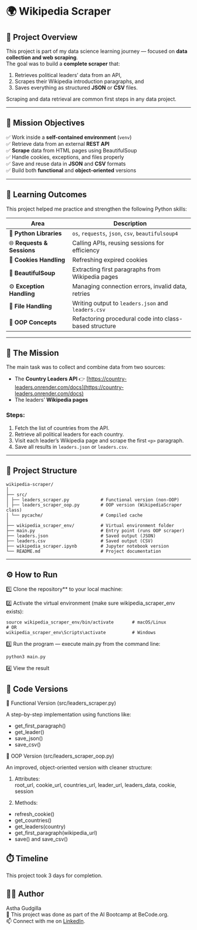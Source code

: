 # 🌍 Wikipedia Scraper 



## 🧭 Project Overview

This project is part of my data science learning journey — focused on **data collection and web scraping**.  
The goal was to build a **complete scraper** that:
1. Retrieves political leaders’ data from an API,  
2. Scrapes their Wikipedia introduction paragraphs, and  
3. Saves everything as structured **JSON** or **CSV** files.

Scraping and data retrieval are common first steps in any data project.

---

## 🎯 Mission Objectives

 ✅ Work inside a **self-contained environment** (`venv`)\
 ✅ Retrieve data from an external **REST API**\
 ✅ **Scrape** data from HTML pages using BeautifulSoup\
 ✅ Handle cookies, exceptions, and files properly\
 ✅ Save and reuse data in **JSON** and **CSV** formats\
 ✅ Build both **functional** and **object-oriented** versions

---

## 🧠 Learning Outcomes

This project helped me practice and strengthen the following Python skills:

| Area | Description |
|-------|--------------|
| 🧰 **Python Libraries** | `os`, `requests`, `json`, `csv`, `beautifulsoup4` |
| 🌐 **Requests & Sessions** | Calling APIs, reusing sessions for efficiency |
| 🍪 **Cookies Handling** | Refreshing expired cookies  |
| 📜 **BeautifulSoup** | Extracting first paragraphs from Wikipedia pages |
| ⚙️ **Exception Handling** | Managing connection errors, invalid data, retries |
| 💾 **File Handling** | Writing output to `leaders.json` and `leaders.csv` |
| 🧱 **OOP Concepts** | Refactoring procedural code into class-based structure |

---

## 🚀 The Mission

The main task was to collect and combine data from two sources:
- The **Country Leaders API** 👉 [https://country-leaders.onrender.com/docs](https://country-leaders.onrender.com/docs)  
- The leaders’ **Wikipedia pages**

### Steps:
1. Fetch the list of countries from the API.  
2. Retrieve all political leaders for each country.  
3. Visit each leader’s Wikipedia page and scrape the first `<p>` paragraph.  
4. Save all results in `leaders.json` or `leaders.csv`.

---

## 🧩 Project Structure

```
wikipedia-scraper/
│
├── src/
│ ├── leaders_scraper.py            # Functional version (non-OOP)
│ ├── leaders_scraper_oop.py        # OOP version (WikipediaScraper class)
│ └── pycache/                      # Compiled cache
│
├── wikipedia_scraper_env/          # Virtual environment folder
├── main.py                         # Entry point (runs OOP scraper)
├── leaders.json                    # Saved output (JSON)
├── leaders.csv                     # Saved output (CSV)
├── wikipedia_scraper.ipynb         # Jupyter notebook version
└── README.md                       # Project documentation

```

---

## ⚙️ How to Run

1️⃣ Clone the repository** to your local machine: 

2️⃣ Activate the virtual environment (make sure wikipedia_scraper_env exists):

```
source wikipedia_scraper_env/bin/activate       # macOS/Linux
# OR
wikipedia_scraper_env\Scripts\activate          # Windows
```

3️⃣ Run the program — execute main.py from the command line:
```
python3 main.py
```

4️⃣ View the result


## 🧱 Code Versions
📜 Functional Version (src/leaders_scraper.py)

A step-by-step implementation using functions like:
- get_first_paragraph()
-  get_leader()
-  save_json()
-  save_csv()

🧭 OOP Version (src/leaders_scraper_oop.py)

An improved, object-oriented version with cleaner structure:

1. Attributes:  
             root_url, cookie_url, countries_url, leader_url, leaders_data, cookie, session
   
2. Methods:
- refresh_cookie()
- get_countries()
- get_leaders(country)
- get_first_paragraph(wikipedia_url)
- save() and save_csv()

## ⏱️ Timeline

This project took 3 days for completion.


## 🧑‍💻 Author

Astha Gudgilla\
🌱 This project was done as part of the AI Bootcamp at BeCode.org.\
📫 Connect with me on [LinkedIn](https://www.linkedin.com/in/asthagudgilla/).

